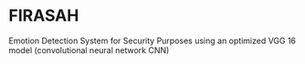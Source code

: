 # FIRASAH
Emotion Detection System for Security Purposes using an optimized VGG 16 model (convolutional neural network CNN)
